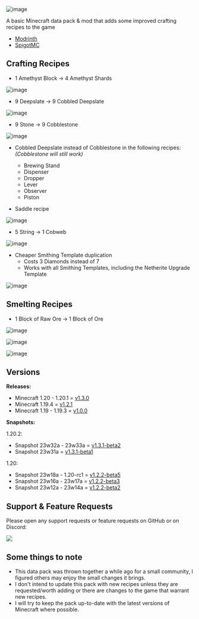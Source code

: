![image](https://i.imgur.com/T4bUjrA.png)

A basic Minecraft data pack & mod that adds some improved crafting recipes to the game

* [Modrinth](https://modrinth.com/datapack/better-craftables/)
* [SpigotMC](https://www.spigotmc.org/resources/better-craftables.108728/)

## Crafting Recipes

* 1 Amethyst Block -> 4 Amethyst Shards

![image](https://i.imgur.com/wMLqMer.png)

* 9 Deepslate -> 9 Cobbled Deepslate

![image](https://i.imgur.com/RPojUPe.png)

* 9 Stone -> 9 Cobblestone

![image](https://i.imgur.com/W0BsMUE.png)

* Cobbled Deepslate instead of Cobblestone in the following recipes: *(Cobblestone will still work)*

  * Brewing Stand
  * Dispenser
  * Dropper
  * Lever
  * Observer
  * Piston
  
* Saddle recipe

![image](https://i.imgur.com/QRO6n3n.png)

* 5 String -> 1 Cobweb

![image](https://i.imgur.com/B1CIStT.png)

* Cheaper Smithing Template duplication
   * Costs 3 Diamonds instead of 7
   * Works with all Smithing Templates, including the Netherite Upgrade Template

![image](https://i.imgur.com/Tz3DCZe.png)

## Smelting Recipes

* 1 Block of Raw Ore -> 1 Block of Ore

![image](https://i.imgur.com/UhVkqND.png)

![image](https://i.imgur.com/JEUqM8O.png)

![image](https://i.imgur.com/9PpdfXw.png)

## Versions

**Releases:**

* Minecraft 1.20 - 1.20.1 = [v1.3.0](https://github.com/TheClassic36/Better-Craftables/releases/tag/v1.3.0)
* Minecraft 1.19.4 = [v1.2.1](https://github.com/TheClassic36/Better-Craftables/releases/tag/v1.2.1)
* Minecraft 1.19 - 1.19.3 = [v1.0.0](https://github.com/TheClassic36/Better-Craftables/releases/tag/v1.0.0)

**Snapshots:**

1.20.2:

* Snapshot 23w32a - 23w33a = [v1.3.1-beta2](https://github.com/TheClassic36/Better-Craftables/releases/tag/v1.3.1-beta2)
* Snapshot 23w31a = [v1.3.1-beta1](https://github.com/TheClassic36/Better-Craftables/releases/tag/v1.3.1-beta1)

1.20:

* Snapshot 23w18a - 1.20-rc1 = [v1.2.2-beta5](https://github.com/TheClassic36/Better-Craftables/releases/tag/v1.2.2-beta5)
* Snapshot 23w16a - 23w17a = [v1.2.2-beta3](https://github.com/TheClassic36/Better-Craftables/releases/tag/v1.2.2-beta3)
* Snapshot 23w12a - 23w14a = [v1.2.2-beta2](https://github.com/TheClassic36/Better-Craftables/releases/tag/v1.2.2-beta)

## Support & Feature Requests
Please open any support requests or feature requests on GitHub or on Discord:

[![](https://dcbadge.vercel.app/api/server/vZJSDjPcmu)](https://discord.gg/vZJSDjPcmu)

## Some things to note
* This data pack was thrown together a while ago for a small community, I figured others may enjoy the small changes it brings.
* I don't intend to update this pack with new recipes unless they are requested/worth adding or there are changes to the game that warrant new recipes.
* I will try to keep the pack up-to-date with the latest versions of Minecraft where possible.
